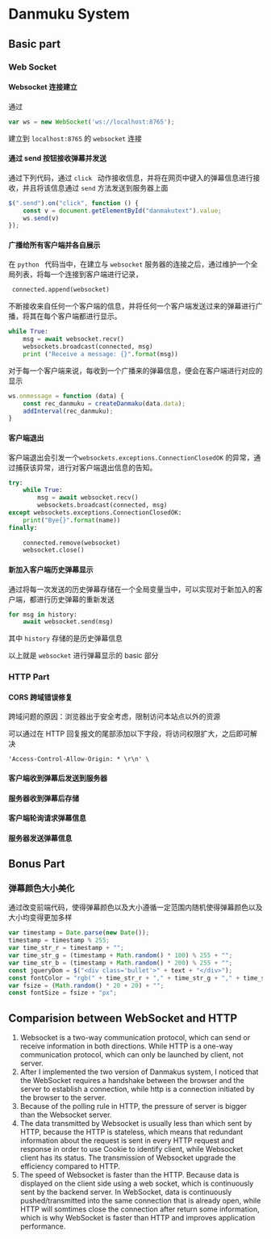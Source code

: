 # Danmuku System 

## Basic part

### Web Socket 

#### Websocket 连接建立

通过

```js
var ws = new WebSocket('ws://localhost:8765');
```

建立到 `localhost:8765` 的 `websocket` 连接

#### 通过 send 按钮接收弹幕并发送

通过下列代码，通过 `click ` 动作接收信息，并将在网页中键入的弹幕信息进行接收，并且将该信息通过 `send` 方法发送到服务器上面

```javascript
$(".send").on("click", function () {
    const v = document.getElementById("danmakutext").value;
    ws.send(v)
});
```



#### 广播给所有客户端并各自展示

在 `python ` 代码当中，在建立与 `websocket` 服务器的连接之后，通过维护一个全局列表，将每一个连接到客户端进行记录，

```python
 connected.append(websocket)
```



不断接收来自任何一个客户端的信息，并将任何一个客户端发送过来的弹幕进行广播，将其在每个客户端都进行显示。

```python
while True: 
    msg = await websocket.recv() 
    websockets.broadcast(connected, msg)
    print ("Receive a message: {}".format(msg))
```

对于每一个客户端来说，每收到一个广播来的弹幕信息，便会在客户端进行对应的显示

```js
ws.onmessage = function (data) {
    const rec_danmuku = createDanmaku(data.data);
    addInterval(rec_danmuku);
}
```



#### 客户端退出

客户端退出会引发一个`websockets.exceptions.ConnectionClosedOK` 的异常，通过捕获该异常，进行对客户端退出信息的告知。

```python
try:
    while True: 
        msg = await websocket.recv() 
        websockets.broadcast(connected, msg)
except websockets.exceptions.ConnectionClosedOK:
    print("Bye{}".format(name))
finally:
    
    connected.remove(websocket)
    websocket.close()
```

#### 新加入客户端历史弹幕显示

通过将每一次发送的历史弹幕存储在一个全局变量当中，可以实现对于新加入的客户端，都进行历史弹幕的重新发送

```python
for msg in history:
    await websocket.send(msg)
```

其中 `history` 存储的是历史弹幕信息

以上就是 `websocket` 进行弹幕显示的 basic 部分

### HTTP Part

#### CORS 跨域错误修复

跨域问题的原因：浏览器出于安全考虑，限制访问本站点以外的资源

可以通过在 HTTP 回复报文的尾部添加以下字段，将访问权限扩大，之后即可解决

```http
'Access-Control-Allow-Origin: * \r\n' \
```

#### 客户端收到弹幕后发送到服务器

#### 服务器收到弹幕后存储

#### 客户端轮询请求弹幕信息

#### 服务器发送弹幕信息

## Bonus Part

### 弹幕颜色大小美化

通过改变前端代码，使得弹幕颜色以及大小遵循一定范围内随机使得弹幕颜色以及大小均变得更加多样

```javascript
var timestamp = Date.parse(new Date());
timestamp = timestamp % 255;
var time_str_r = timestamp + "";
var time_str_g = (timestamp + Math.random() * 100) % 255 + "";
var time_str_b = (timestamp + Math.random() * 200) % 255 + "";
const jqueryDom = $("<div class='bullet'>" + text + "</div>");
const fontColor = "rgb(" + time_str_r + "," + time_str_g + "," + time_str_b + ")";
var fsize = (Math.random() * 20 + 20) + "";
const fontSize = fsize + "px";
```

## Comparision between WebSocket and HTTP

1. Websocket is a two-way communication protocol, which can send or receive information in both directions. While HTTP is a one-way communication protocol, which can only be launched by client, not server.
2. After I implemented the two version of Danmakus system, I noticed that the WebSocket requires a handshake between the browser and the server to establish a connection, while http is a connection initiated by the browser to the server.
3. Because of the polling rule in HTTP, the pressure of server is bigger than the Websocket server.
4. The data transmitted by Websocket is usually less than which sent by HTTP, because the HTTP is stateless, which means that redundant information about the request is sent in every HTTP request and response in order to use Cookie to identify client, while Websocket client has its status. The transmission of Websocket upgrade the efficiency compared to HTTP.
5. The speed of Websocket is faster than the HTTP. Because data is displayed on the client side using a web socket, which is continuously sent by the backend server. In WebSocket, data is continuously pushed/transmitted into the same connection that is already open, while HTTP will somtimes close the connection after return some information, which is why WebSocket is faster than HTTP and improves application performance.
